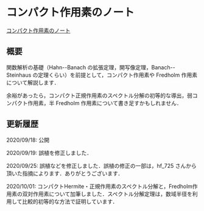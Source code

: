 # コンパクト作用素のノート

[コンパクト作用素のノート](files/compact-operator-20201001.pdf)

## 概要

関数解析の基礎（Hahn--Banach の拡張定理，開写像定理，Banach--Steinhaus の定理くらい）を前提として，コンパクト作用素や Fredholm 作用素について解説します．

余裕があったら，コンパクト正規作用素のスペクトル分解の初等的な導出，弱コンパクト作用素，半 Fredholm 作用素について書き足すかもしれません．

## 更新履歴

2020/09/18: 公開

2020/09/19: 誤植を修正しました．

2020/09/25: 誤植などを修正しました．誤植の修正の一部は，hf_725 さんから頂いた指摘によります．ありがとうございます．

2020/10/01: コンパクトHermite・正規作用素のスペクトル分解と，Fredholm作用素の双対作用素について加筆しました．スペクトル分解定理は，数域半径を利用して比較的初等的な方法で証明しています．
